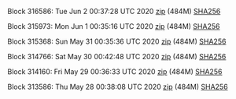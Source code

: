 Block 316586: Tue Jun  2 00:37:28 UTC 2020 [zip](https://dash-bootstrap.ams3.digitaloceanspaces.com/testnet/2020-06-02/bootstrap.dat.zip) (484M) [SHA256](https://dash-bootstrap.ams3.digitaloceanspaces.com/testnet/2020-06-02/sha256.txt)

Block 315973: Mon Jun  1 00:35:16 UTC 2020 [zip](https://dash-bootstrap.ams3.digitaloceanspaces.com/testnet/2020-06-01/bootstrap.dat.zip) (484M) [SHA256](https://dash-bootstrap.ams3.digitaloceanspaces.com/testnet/2020-06-01/sha256.txt)

Block 315368: Sun May 31 00:35:36 UTC 2020 [zip](https://dash-bootstrap.ams3.digitaloceanspaces.com/testnet/2020-05-31/bootstrap.dat.zip) (484M) [SHA256](https://dash-bootstrap.ams3.digitaloceanspaces.com/testnet/2020-05-31/sha256.txt)

Block 314766: Sat May 30 00:42:48 UTC 2020 [zip](https://dash-bootstrap.ams3.digitaloceanspaces.com/testnet/2020-05-30/bootstrap.dat.zip) (484M) [SHA256](https://dash-bootstrap.ams3.digitaloceanspaces.com/testnet/2020-05-30/sha256.txt)

Block 314160: Fri May 29 00:36:33 UTC 2020 [zip](https://dash-bootstrap.ams3.digitaloceanspaces.com/testnet/2020-05-29/bootstrap.dat.zip) (484M) [SHA256](https://dash-bootstrap.ams3.digitaloceanspaces.com/testnet/2020-05-29/sha256.txt)

Block 313586: Thu May 28 00:38:08 UTC 2020 [zip](https://dash-bootstrap.ams3.digitaloceanspaces.com/testnet/2020-05-28/bootstrap.dat.zip) (484M) [SHA256](https://dash-bootstrap.ams3.digitaloceanspaces.com/testnet/2020-05-28/sha256.txt)
